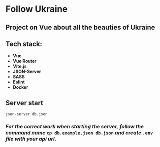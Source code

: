 # Follow Ukraine

## Project on Vue about all the beauties of Ukraine

## Tech stack:

- **Vue**
- **Vue Router**
- **Vite.js**
- **JSON-Server**
- **SASS**
- **Eslint**
- **Docker**

## Server start

`json-server db.json`

### _For_ _the_ _correct_ _work_ _when_ _starting_ _the_ _server,_ _follow_ _the_ _command_ _name_ `cp db.example.json db.json` _and_ _create_ `.env` _file_ _with_ _your_ _api_ _url_.
